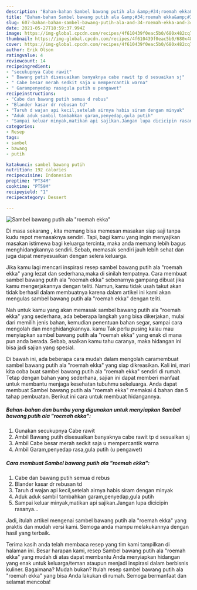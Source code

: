 ```yaml
---
description: "Bahan-bahan Sambel bawang putih ala &amp;#34;roemah ekka&amp;#34; yang lezat Untuk Jualan"
title: "Bahan-bahan Sambel bawang putih ala &amp;#34;roemah ekka&amp;#34; yang lezat Untuk Jualan"
slug: 607-bahan-bahan-sambel-bawang-putih-ala-and-34-roemah-ekka-and-34-yang-lezat-untuk-jualan
date: 2021-05-27T18:59:37.994Z
image: https://img-global.cpcdn.com/recipes/4f610439f0eac5b0/680x482cq70/sambel-bawang-putih-ala-roemah-ekka-foto-resep-utama.jpg
thumbnail: https://img-global.cpcdn.com/recipes/4f610439f0eac5b0/680x482cq70/sambel-bawang-putih-ala-roemah-ekka-foto-resep-utama.jpg
cover: https://img-global.cpcdn.com/recipes/4f610439f0eac5b0/680x482cq70/sambel-bawang-putih-ala-roemah-ekka-foto-resep-utama.jpg
author: Erik Olson
ratingvalue: 4
reviewcount: 14
recipeingredient:
- "secukupnya Cabe rawit"
- " Bawang putih disesuaikan banyaknya cabe rawit tp d sesuaikan sj"
- " Cabe besar merah sedkit saja u mempercantik warna"
- " Garampenyedap rasagula putih u pengawet"
recipeinstructions:
- "Cabe dan bawang putih semua d rebus"
- "Blander kasar dr rebusan td"
- "Taruh d wajan api kecil,setelah airnya habis siram dengan minyak"
- "Aduk aduk sambil tambahkan garam,penyedap,gula putih"
- "Sampai keluar minyak,matikan api sajikan.Jangan lupa dicicipin rasanya..."
categories:
- Resep
tags:
- sambel
- bawang
- putih

katakunci: sambel bawang putih 
nutrition: 192 calories
recipecuisine: Indonesian
preptime: "PT34M"
cooktime: "PT59M"
recipeyield: "1"
recipecategory: Dessert

---
```



![Sambel bawang putih ala &#34;roemah ekka&#34;](https://img-global.cpcdn.com/recipes/4f610439f0eac5b0/680x482cq70/sambel-bawang-putih-ala-roemah-ekka-foto-resep-utama.jpg)

Di masa  sekarang , kita memang bisa memesan masakan siap saji tanpa kudu repot memasaknya sendiri. Tapi, bagi kamu yang ingin menyajikan masakan istimewa bagi keluarga tercinta, maka anda memang lebih bagus menghidangkannya sendiri. Sebab, memasak sendiri jauh lebih sehat dan juga dapat menyesuaikan dengan selera keluarga.

Jika kamu lagi mencari inspirasi resep sambel bawang putih ala &#34;roemah ekka&#34; yang lezat dan sederhana,maka di sinilah tempatnya. Cara membuat sambel bawang putih ala &#34;roemah ekka&#34;  sebenarnya gampang dibuat jika kamu mengerjakannya dengan teliti. Namun, kamu tidak usah takut akan tidak berhasil dalam membuatnya 
karena dalam artikel ini kami akan mengulas sambel bawang putih ala &#34;roemah ekka&#34; dengan teliti.  



Nah untuk kamu yang akan memasak sambel bawang putih ala &#34;roemah ekka&#34; yang sederhana, ada beberapa langkah yang bisa dikerjakan, mulai dari memilih jenis bahan, kemudian penentuan bahan segar, sampai cara mengolah dan menghidangkannya. kamu Tak perlu pusing kalau mau menyiapkan sambel bawang putih ala &#34;roemah ekka&#34; yang enak di mana pun anda berada. Sebab, asalkan kamu  tahu caranya, maka hidangan ini bisa jadi sajian yang spesial.

Di bawah ini, ada beberapa cara mudah dalam mengolah caramembuat sambel bawang putih ala &#34;roemah ekka&#34; yang siap dikreasikan. Kali ini, mari kita coba buat sambel bawang putih ala &#34;roemah ekka&#34; sendiri di rumah. Tetap dengan bahan yang sederhana, sajian ini dapat memberi manfaat untuk membantu menjaga kesehatan tubuhmu sekeluarga. Anda dapat membuat Sambel bawang putih ala &#34;roemah ekka&#34; memakai 4 bahan dan 5 tahap pembuatan. Berikut ini cara untuk membuat hidangannya.

<!--inarticleads1-->

##### Bahan-bahan dan bumbu yang digunakan untuk menyiapkan Sambel bawang putih ala &#34;roemah ekka&#34;:

1. Gunakan secukupnya Cabe rawit
1. Ambil  Bawang putih disesuaikan banyaknya cabe rawit tp d sesuaikan sj
1. Ambil  Cabe besar merah sedkit saja u mempercantik warna
1. Ambil  Garam,penyedap rasa,gula putih (u pengawet)




<!--inarticleads2-->

##### Cara membuat Sambel bawang putih ala &#34;roemah ekka&#34;:

1. Cabe dan bawang putih semua d rebus
1. Blander kasar dr rebusan td
1. Taruh d wajan api kecil,setelah airnya habis siram dengan minyak
1. Aduk aduk sambil tambahkan garam,penyedap,gula putih
1. Sampai keluar minyak,matikan api sajikan.Jangan lupa dicicipin rasanya...




Jadi, itulah artikel mengenai  sambel bawang putih ala &#34;roemah ekka&#34;  yang praktis dan mudah versi kami. Semoga anda mampu melakukannya dengan hasil yang terbaik. 

Terima kasih anda telah membaca resep yang tim kami tampilkan di halaman ini. Besar harapan kami, resep  Sambel bawang putih ala &#34;roemah ekka&#34; yang mudah di atas dapat membantu Anda menyiapkan hidangan yang enak untuk keluarga/teman ataupun menjadi inspirasi dalam berbisnis kuliner. Bagaimana? Mudah bukan? Itulah resep sambel bawang putih ala &#34;roemah ekka&#34; yang bisa Anda lakukan di rumah. Semoga bermanfaat dan selamat mencoba!

